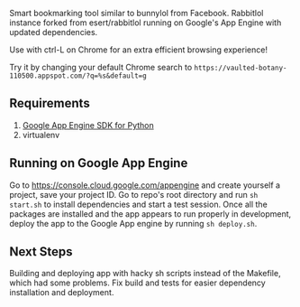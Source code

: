 Smart bookmarking tool similar to bunnylol from Facebook. Rabbitlol instance forked from esert/rabbitlol running on Google's App Engine with updated dependencies.

Use with ctrl-L on Chrome for an extra efficient browsing experience!

Try it by changing your default Chrome search to `https://vaulted-botany-110500.appspot.com/?q=%s&default=g`

## Requirements

1. [Google App Engine SDK for Python](https://cloud.google.com/appengine/docs/python/download)
2. virtualenv

## Running on Google App Engine

Go to <https://console.cloud.google.com/appengine> and create yourself a project, save your project ID. Go to repo's root directory and run `sh start.sh` to install dependencies and start a test session. Once all the packages are installed and the app appears to run properly in development, deploy the app to the Google App engine by running `sh deploy.sh`.

## Next Steps

Building and deploying app with hacky sh scripts instead of the Makefile, which had some problems. Fix build and tests for easier dependency installation and deployment.
